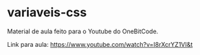# variaveis-css

Material de aula feito para o Youtube do OneBitCode.

Link para aula: https://www.youtube.com/watch?v=I8rXcrYZ1VI&t
